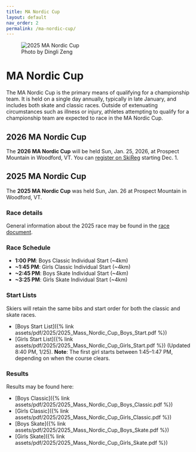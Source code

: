 ```yaml
---
title: MA Nordic Cup
layout: default
nav_order: 2
permalink: /ma-nordic-cup/
---
```


<figure class="float-top image-with-credit">
  <img 
    src="{{ site.baseurl }}/assets/images/optimized/2025_ma_nordic_cup.jpg" 
    alt="2025 MA Nordic Cup">
  <figcaption class="image-credit">
    Photo by Dingli Zeng
  </figcaption>
</figure>

# MA Nordic Cup

The MA Nordic Cup is the primary means of qualifying for a championship team.
It is held on a single day annually, typically in late January, and includes both skate and classic
races.
Outside of extenuating circumstances such as illness or injury, athletes attempting to qualify for a championship team are expected to race in the MA Nordic Cup.

## 2026 MA Nordic Cup

The **2026 MA Nordic Cup** will be held Sun, Jan. 25, 2026, at Prospect Mountain in Woodford, VT.
You can [register on SkiReg](https://www.skireg.com/massachusetts-nordic-program-u16-eastern-high-school-qualifier) starting Dec. 1.


## 2025 MA Nordic Cup

The **2025 MA Nordic Cup** was held Sun, Jan. 26 at Prospect Mountain in Woodford, VT.

### Race details

General information about the 2025 race may be found in the [race document](https://docs.google.com/document/d/1NCbc5PkPhe5QUGVKvscRXiIr5_0wUNi8QKjOUpXQrVQ/edit?tab=t.0).

### Race Schedule

- **1:00 PM**: Boys Classic Individual Start (~4km)  
- **~1:45 PM**: Girls Classic Individual Start (~4km)  
- **~2:45 PM**: Boys Skate Individual Start (~4km)  
- **~3:25 PM**: Girls Skate Individual Start (~4km)  

### Start Lists

Skiers will retain the same bibs and start order for both the classic and skate races.
- [Boys Start List]({% link assets/pdf/2025/2025_Mass_Nordic_Cup_Boys_Start.pdf %})
- [Girls Start List]({% link assets/pdf/2025/2025_Mass_Nordic_Cup_Girls_Start.pdf %}) (Updated 8:40 PM, 1/25). **Note**: The first girl starts between 1:45–1:47 PM, depending on when the course clears.

### Results

Results may be found here:
- [Boys Classic]({% link assets/pdf/2025/2025_Mass_Nordic_Cup_Boys_Classic.pdf %})
- [Girls Classic]({% link assets/pdf/2025/2025_Mass_Nordic_Cup_Girls_Classic.pdf %})
- [Boys Skate]({% link assets/pdf/2025/2025_Mass_Nordic_Cup_Boys_Skate.pdf %})
- [Girls Skate]({% link assets/pdf/2025/2025_Mass_Nordic_Cup_Girls_Skate.pdf %})
